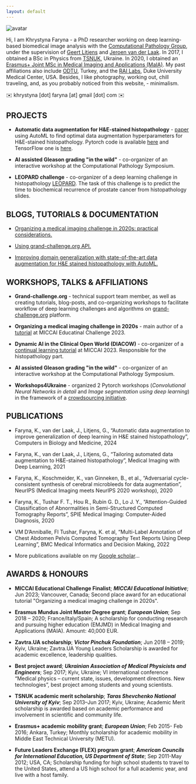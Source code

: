```yaml
---
layout: default
---
```



 ![avatar](assets/images/avatar.png)







Hi, I am Khrystyna Faryna - a PhD researcher working on deep learning-based biomedical image analysis with the [Computational Pathology Group](https://www.computationalpathologygroup.eu/), under the supervision of [Geert Litjens](https://geertlitjens.nl/) and [Jeroen van der Laak](https://www.computationalpathologygroup.eu/members/jeroen-van-der-laak/). In 2017, I obtained a BSc in Physics from [TSNUK](https://en.wikipedia.org/wiki/Taras_Shevchenko_National_University_of_Kyiv), Ukraine. In 2020, I obtained an [Erasmus+ Joint MSc in Medical Imaging and Applications (MaIA)](https://maiamaster.udg.edu/). My past affiliations also include [ODTU](https://ii.metu.edu.tr/medical-informatics-ms-phd), Turkey, and the [RAI Labs,](https://sites.duke.edu/railabs/) Duke University Medical Center, USA. Besides, I like photography, working out, chill traveling, and, as you probably noticed from this website, - minimalism. 

✉️ khrystyna [dot] faryna [at] gmail [dot] com ✉️




## PROJECTS
- **Automatic data augmentation for H&E-stained histopathology** - [paper](https://www.sciencedirect.com/science/article/pii/S0010482524001021) using AutoML to find optimal data augmentation hyperparameters for H&E-stained histopathology. Pytorch code is available [here](https://github.com/DIAGNijmegen/pathology-he-autoaugmetation) and TensorFlow one is [here](https://github.com/DIAGNijmegen/pathology-he-auto-augment).

- **AI assisted Gleason grading "in the wild"** - co-organizer of an interactive workshop at the Computational Pathology Symposium.

- **LEOPARD challenge** - co-organizer of a deep learning challenge in histopathology [LEOPARD](https://leopard.grand-challenge.org/). The task of this challenge is to predict the time to biochemical recurrence of prostate cancer from histopathology slides.
    

## BLOGS, TUTORIALS & DOCUMENTATION
- [Organizing a medical imaging challenge in 2020s: practical considerations.](https://grand-challenge.org/blogs/organizing-a-medical-imaging-challenge-in-2020s-practical-considerations/)

 
- [Using grand-challenge.org API.](https://grand-challenge.org/documentation/grand-challenge-api/)

- [Improving domain generalization with state-of-the-art data augmentation for H&E stained histopathology with AutoML.](./blogs/automatic-augmentation-he-histopathology.md)
 
## WORKSHOPS, TALKS & AFFILIATIONS
  - **Grand-challenge.org** - technical support team member, as well as creating tutorials, blog-posts, and co-organizing workshops to facilitate workflow of deep learning challenges and algorithms on [grand-challenge.org](https://grand-challenge.org/) platform.

  - **Organizing a medical imaging challenge in 2020s** - main author of a [tutorial](https://continualmedai.github.io/daicow2023/) at MICCAI Educatinal Challenge 2023. 

  - **Dynamic AI in the Clinical Open World (DIACOW)** - co-organizer of a [continual learning tutorial](https://continualmedai.github.io/daicow2023/) at MICCAI 2023. Responsible for the histopathology part.
  
  - **AI assisted Gleason grading "in the wild"** - co-organizer of an interactive workshop at the Computational Pathology Symposium.

  - **Workshops4Ukraine** - organized 2 Pytorch workshops (*Convolutional Neural Networks in detail* and *Image segmentation using deep learning*) in the framework of a [crowdsourcing initiative](https://sites.google.com/view/dariia-mykhailyshyna/main/r-workshops-for-ukraine).  

## PUBLICATIONS
- Faryna, K., van der Laak, J., Litjens, G., “Automatic data augmentation to improve generalization of deep learning in H&E stained histopathology”, Computers in Biology and Medicine, 2024
  
- Faryna, K., van der Laak, J., Litjens, G., “Tailoring automated data augmentation to H&E-stained histopathology”, Medical Imaging with Deep Learning, 2021
  
- Faryna, K., Koschmeider, K., van Ginneken, B., et al., “Adversarial cycle-consistent synthesis of cerebral microbleeds for data augmentation”, NeurIPS (Medical Imaging meets NeurIPS 2020 workshop), 2020
  
- Faryna, K., Tushar F. T., Hou R., Rubin G. D., Lo J. Y., “Attention-Guided Classification of Abnormalities in Semi-Structured Computed Tomography Reports”, SPIE Medical Imaging: Computer-Aided Diagnosis, 2020
  
- VM D’Anniballe, FI Tushar, Faryna, K. et al, “Multi-Label Annotation of Chest Abdomen Pelvis Computed Tomography Text Reports Using Deep Learning”, BMC Medical Informatics and Decision Making, 2022
  
- More publications available on my [Google scholar](https://scholar.google.com/citations?hl=en&user=AxwdnoMAAAAJ&view_op=list_works&gmla=AH70aAVWuGnGL3MrBS2MXpQasrHiAaWOmpGPt2QYgiAcRnc_LTnXZ3xMieS2O3PR10kqhmXDB_W45L9ucqPkSQun1C5LXx_ppcZrH7D5LgOkrMdsr5KGPSTOChJSY2wVzBHxQSW4DrZNtGKlXfW7i5gWIMUIexq0aUjkkrJFplyKVO0&sciund=15610856224343231705)...




## AWARDS & HONOURS 

- **MICCAI Educational Challenge Finalist**; ***MICCAI Educational Initiative***; Jun 2023; Vancouver, Canada; Second place award for an educational tutorial "Organizing a medical imaging challenge in 2020s".


- **Erasmus Mundus Joint Master Degree grant**; ***European Union***; Sep 2018 – 2020; France/Italy/Spain; A scholarship for conducting research and pursuing higher education (EMJMD) in Medical Imaging and Applications (MAIA). Amount: 40,000 EUR.


- **Zavtra.UA scholarship**; ***Victor Pinchuk Foundation***; Jun 2018 – 2019; Kyiv, Ukraine; Zavtra.UA Young Leaders Scholarship is awarded for academic excellence, leadership qualities.


- **Best project award**; ***Ukrainian Association of Medical Physicists and Engineers***; Sep 2017; Kyiv, Ukraine; VI international conference “Medical physics – current state, issues, development directions. New technologies”, best project among students and young scientists.


- **TSNUK academic merit scholarship**; ***Taras Shevchenko National University of Kyiv***; Sep 2013–Jun 2017; Kyiv, Ukraine; Academic Merit scholarship is awarded based on academic performance and involvement in scientific and community life.


- **Erasmus+ academic mobility grant**; ***European Union***; Feb 2015- Feb 2016; Ankara, Turkey; Monthly scholarship for academic mobility in Middle East Technical University (METU).


- **Future Leaders Exchange (FLEX) program grant**; ***American Councils for International Education, US Department of State***; Sep 2011-May 2012; USA, CA; Scholarship funding for high school students to travel to the United States, attend a US high school for a full academic year, and live with a host family.


<!-- Google tag (gtag.js) -->
<script async src="https://www.googletagmanager.com/gtag/js?id=G-W663R1Q497"></script>
<script>
  window.dataLayer = window.dataLayer || [];
  function gtag(){dataLayer.push(arguments);}
  gtag('js', new Date());

  gtag('config', 'G-W663R1Q497');
</script>
